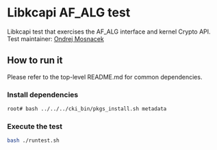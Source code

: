 # Libkcapi AF_ALG test

Libkcapi test that exercises the AF_ALG interface and kernel Crypto API.
Test maintainer: [Ondrej Mosnacek](mailto:omosnace@redhat.com)

## How to run it
Please refer to the top-level README.md for common dependencies.

### Install dependencies
```bash
root# bash ../../../cki_bin/pkgs_install.sh metadata
```

### Execute the test
```bash
bash ./runtest.sh
```
